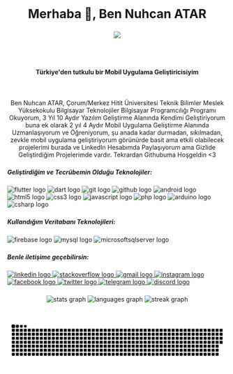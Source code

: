 <br clear="both">
<h1 align="center">Merhaba 👋, Ben Nuhcan ATAR</h1>

###

<div align="center">
  <img height="210" src="https://media1.giphy.com/media/jTWzRJBdftPAKOaRUb/giphy.gif?cid=ecf05e47m8p2wwyzk2ad1o6cyx2h29ogmonhom7qkuyjqefe&ep=v1_gifs_search&rid=giphy.gif&ct=g"  />
</div>

##

<br clear="both">

<h4 align="center">Türkiye'den tutkulu bir Mobil Uygulama Geliştiricisiyim</h4>

###

<br clear="both">

<p align="center">Ben Nuhcan ATAR, Çorum/Merkez Hitit Üniversitesi Teknik Bilimler Meslek Yüksekokulu Bilgisayar Teknolojiler Bilgisayar Programcılığı Programı Okuyorum, 3 Yıl 10 Aydır Yazılım Geliştirme Alanında Kendimi Geliştiriyorum buna ek olarak 2 yıl 4 Aydır Mobil Uygulama Geliştirme Alanında Uzmanlaşıyorum ve Öğreniyorum, şu anada kadar durmadan, sıkılmadan, zevkle mobil uygulama geliştiriyorum görünürde basit ama etkili olabilecek projelerimi burada ve LinkedIn Hesabımda Paylaşıyorum ama Gizlide Geliştirdiğim Projelerimde vardır. Tekrardan Githubuma Hoşgeldin <3</p>

###

<h5 align="left">Geliştirdiğim ve Tecrübemin Olduğu Teknolojiler:</h5>

###

<div align="left">
  <img src="https://cdn.jsdelivr.net/gh/devicons/devicon/icons/flutter/flutter-original.svg" height="40" width="52" alt="flutter logo"  />
  <img src="https://cdn.jsdelivr.net/gh/devicons/devicon/icons/dart/dart-original.svg" height="40" width="52" alt="dart logo"  />
  <img src="https://cdn.jsdelivr.net/gh/devicons/devicon/icons/git/git-original.svg" height="40" width="52" alt="git logo"  />
  <img src="https://cdn.jsdelivr.net/gh/devicons/devicon/icons/github/github-original.svg" height="40" width="52" alt="github logo"  />
  <img src="https://cdn.jsdelivr.net/gh/devicons/devicon/icons/android/android-original.svg" height="40" width="52" alt="android logo"  />
  <img src="https://cdn.jsdelivr.net/gh/devicons/devicon/icons/html5/html5-original.svg" height="40" width="52" alt="html5 logo"  />
  <img src="https://cdn.jsdelivr.net/gh/devicons/devicon/icons/css3/css3-original.svg" height="40" width="52" alt="css3 logo"  />
  <img src="https://cdn.jsdelivr.net/gh/devicons/devicon/icons/javascript/javascript-original.svg" height="40" width="52" alt="javascript logo"  />
  <img src="https://cdn.jsdelivr.net/gh/devicons/devicon/icons/php/php-original.svg" height="40" width="52" alt="php logo"  />
  <img src="https://cdn.jsdelivr.net/gh/devicons/devicon/icons/arduino/arduino-original.svg" height="40" width="52" alt="arduino logo"  />
  <img src="https://cdn.jsdelivr.net/gh/devicons/devicon/icons/csharp/csharp-original.svg" height="40" width="52" alt="csharp logo"  />
</div>

###

<h5 align="left">Kullandığım Veritabanı Teknolojileri:</h5>

###

<div align="left">
  <img src="https://cdn.jsdelivr.net/gh/devicons/devicon/icons/firebase/firebase-plain.svg" height="40" width="52" alt="firebase logo"  />
  <img src="https://cdn.jsdelivr.net/gh/devicons/devicon/icons/mysql/mysql-original.svg" height="40" width="52" alt="mysql logo"  />
  <img src="https://cdn.jsdelivr.net/gh/devicons/devicon/icons/microsoftsqlserver/microsoftsqlserver-plain.svg" height="40" width="52" alt="microsoftsqlserver logo"  />
</div>

###

<h5 align="left">Benle iletişime geçebilirsin:</h5>

###

<div align="left">
  <a href="https://www.linkedin.com/in/nuhcan-atar-371276208/" target="_blank">
    <img src="https://raw.githubusercontent.com/maurodesouza/profile-readme-generator/master/src/assets/icons/social/linkedin/default.svg" width="52" height="40" alt="linkedin logo"  />
  </a>
  <a href="https://stackoverflow.com/users/15011521/nuhcanatar" target="_blank">
    <img src="https://raw.githubusercontent.com/maurodesouza/profile-readme-generator/master/src/assets/icons/social/stackoverflow/default.svg" width="52" height="40" alt="stackoverflow logo"  />
  </a>
  <a href="nuhcanatar20@gmail.com" target="_blank">
    <img src="https://raw.githubusercontent.com/maurodesouza/profile-readme-generator/master/src/assets/icons/social/gmail/default.svg" width="52" height="40" alt="gmail logo"  />
  </a>
  <a href="https://www.instagram.com/nuhcan_atar/" target="_blank">
    <img src="https://raw.githubusercontent.com/maurodesouza/profile-readme-generator/master/src/assets/icons/social/instagram/default.svg" width="52" height="40" alt="instagram logo"  />
  </a>
  <a href="https://www.facebook.com/nuhcan.atar.19" target="_blank">
    <img src="https://raw.githubusercontent.com/maurodesouza/profile-readme-generator/master/src/assets/icons/social/facebook/default.svg" width="52" height="40" alt="facebook logo"  />
  </a>
  <a href="https://twitter.com/nuhcanatar0" target="_blank">
    <img src="https://raw.githubusercontent.com/maurodesouza/profile-readme-generator/master/src/assets/icons/social/twitter/default.svg" width="52" height="40" alt="twitter logo"  />
  </a>
  <a href="Nuhcan ATAR" target="_blank">
    <img src="https://raw.githubusercontent.com/maurodesouza/profile-readme-generator/master/src/assets/icons/social/telegram/default.svg" width="52" height="40" alt="telegram logo"  />
  </a>
  <a href="NuhcanATAR#9217" target="_blank">
    <img src="https://raw.githubusercontent.com/maurodesouza/profile-readme-generator/master/src/assets/icons/social/discord/default.svg" width="52" height="40" alt="discord logo"  />
  </a>
</div>

###

<div align="center">
  <img src="https://github-readme-stats.vercel.app/api?username=NuhcanATAR&hide_title=false&hide_rank=true&show_icons=true&include_all_commits=true&count_private=true&disable_animations=false&theme=solarized-light&locale=en&hide_border=true&order=1" height="170" alt="stats graph"  />
  <img src="https://github-readme-stats.vercel.app/api/top-langs?username=NuhcanATAR&locale=en&hide_title=false&layout=compact&card_width=320&langs_count=5&theme=solarized-light&hide_border=false&order=2" height="170" alt="languages graph"  />
  <img src="https://streak-stats.demolab.com?user=NuhcanATAR&locale=en&mode=weekly&theme=solarized-light&hide_border=false&border_radius=5&date_format=j M[ Y]&order=3" height="170" alt="streak graph"  />
</div>

###

<br clear="both">

<img src="https://raw.githubusercontent.com/NuhcanATAR/NuhcanATAR/output/snake.svg" alt="Snake animation" />

###
